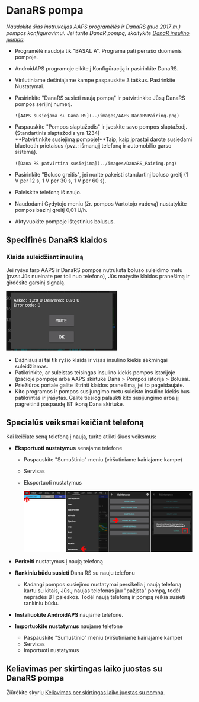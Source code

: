 # DanaRS pompa

*Naudokite šias instrukcijas AAPS programėlės ir DanaRS (nuo 2017 m.) pompos konfigūravimui. Jei turite DanaR pompą, skaitykite [DanaR insulino pompa](./DanaR-Insulin-Pump).*

* Programėlė naudoja tik "BASAL A". Programa pati perrašo duomenis pompoje.

* AndroidAPS programoje eikite į Konfigūraciją ir pasirinkite DanaRS.

* Viršutiniame dešiniajame kampe paspauskite 3 taškus. Pasirinkite Nustatymai.

* Pasirinkite "DanaRS susieti naują pompą" ir patvirtinkite Jūsų DanaRS pompos serijinį numerį.
  
      ![AAPS susiejama su Dana RS](../images/AAPS_DanaRSPairing.png)
      

* Paspauskite "Pompos slaptažodis" ir įveskite savo pompos slaptažodį. (Standartinis slaptažodis yra 1234)   
  **Patvirtinkite susiejimą pompoje!**Taip, kaip įprastai darote susiedami bluetooth prietaisus (pvz.: išmanųjį telefoną ir automobilio garso sistemą).
  
      ![Dana RS patvirtina susiejimą](../images/DanaRS_Pairing.png)
      

* Pasirinkite "Boluso greitis", jei norite pakeisti standartinį boluso greitį (1 V per 12 s, 1 V per 30 s, 1 V per 60 s).

* Paleiskite telefoną iš naujo.

* Naudodami Gydytojo meniu (žr. pompos Vartotojo vadovą) nustatykite pompos bazinį greitį 0,01 U/h.

* Aktyvuokite pompoje ištęstinius bolusus.

## Specifinės DanaRS klaidos 

### Klaida suleidžiant insuliną

Jei ryšys tarp AAPS ir DanaRS pompos nutrūksta boluso suleidimo metu (pvz.: Jūs nueinate per toli nuo telefono), Jūs matysite klaidos pranešimą ir girdėsite garsinį signalą.

![Insulino tiekimo perspėjimas](../images/DanaRS_Error_bolus.png)

* Dažniausiai tai tik ryšio klaida ir visas insulino kiekis sėkmingai suleidžiamas.
* Patikrinkite, ar suleistas teisingas insulino kiekis pompos istorijoje (pačioje pompoje arba AAPS skirtuke Dana > Pompos istorija > Bolusai.
* Priežiūros portale galite ištrinti klaidos pranešimą, jei to pageidaujate.
* Kito programos ir pompos susijungimo metu suleisto insulino kiekis bus patikrintas ir įrašytas. Galite tiesiog palaukti kito susijungimo arba jį pagreitinti paspaudę BT ikoną Dana skirtuke.

## Specialūs veiksmai keičiant telefoną

Kai keičiate seną telefoną į naują, turite atlikti šiuos veiksmus:

* **Eksportuoti nustatymus** senajame telefone
  
  * Paspauskite "Sumuštinio" meniu (viršutiniame kairiajame kampe)
  * Servisas
  * Eksportuoti nustatymus
    
    ![AAPS eksportuoti nustatymus](../images/AAPS_ExportSettings.png)

* **Perkelti** nustatymus į naują telefoną

* **Rankiniu būdu susieti** Dana RS su nauju telefonu 
  * Kadangi pompos susiejimo nustatymai persikelia į naują telefoną kartu su kitais, Jūsų naujas telefonas jau "pažįsta" pompą, todėl nepradės BT paieškos. Todėl naują telefoną ir pompą reikia susieti rankiniu būdu.
* **Instaliuokite AndroidAPS** naujame telefone.
* **Importuokite nustatymus** naujame telefone 
  * Paspauskite "Sumuštinio" meniu (viršutiniame kairiajame kampe)
  * Servisas
  * Importuoti nustatymus

## Keliavimas per skirtingas laiko juostas su DanaRS pompa

Žiūrėkite skyrių [Keliavimas per skirtingas laiko juostas su pompa](../Usage/Timezone-traveling#danarv2-danars).